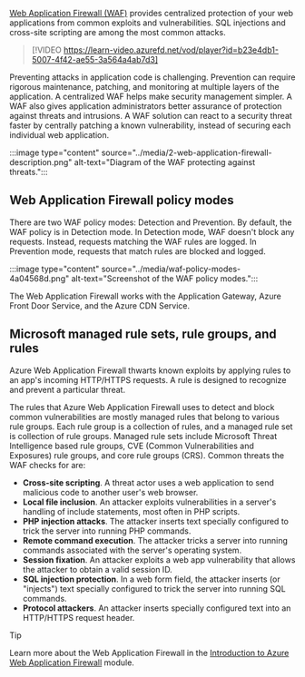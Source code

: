 

[Web Application Firewall (WAF)](/azure/web-application-firewall/overview) provides centralized protection of your web applications from common exploits and vulnerabilities. SQL injections and cross-site scripting are among the most common attacks.

> [!VIDEO https://learn-video.azurefd.net/vod/player?id=b23e4db1-5007-4f42-ae55-3a564a4ab7d3]

Preventing attacks in application code is challenging. Prevention can require rigorous maintenance, patching, and monitoring at multiple layers of the application. A centralized WAF helps make security management simpler. A WAF also gives application administrators better assurance of protection against threats and intrusions. A WAF solution can react to a security threat faster by centrally patching a known vulnerability, instead of securing each individual web application.

:::image type="content" source="../media/2-web-application-firewall-description.png" alt-text="Diagram of the WAF protecting against threats.":::

## Web Application Firewall policy modes

There are two WAF policy modes: Detection and Prevention. By default, the WAF policy is in Detection mode. In Detection mode, WAF doesn't block any requests. Instead, requests matching the WAF rules are logged. In Prevention mode, requests that match rules are blocked and logged.

:::image type="content" source="../media/waf-policy-modes-4a04568d.png" alt-text="Screenshot of the WAF policy modes.":::

The Web Application Firewall works with the Application Gateway, Azure Front Door Service, and the Azure CDN Service.

## Microsoft managed rule sets, rule groups, and rules

Azure Web Application Firewall thwarts known exploits by applying rules to an app's incoming HTTP/HTTPS requests. A rule is designed to recognize and prevent a particular threat.

The rules that Azure Web Application Firewall uses to detect and block common vulnerabilities are mostly managed rules that belong to various rule groups. Each rule group is a collection of rules, and a managed rule set is collection of rule groups. Managed rule sets include Microsoft Threat Intelligence based rule groups, CVE (Common Vulnerabilities and Exposures) rule groups, and core rule groups (CRS). Common threats the WAF checks for are: 

- **Cross-site scripting**. A threat actor uses a web application to send malicious code to another user's web browser.
- **Local file inclusion**. An attacker exploits vulnerabilities in a server's handling of include statements, most often in PHP scripts. 
- **PHP injection attacks**. The attacker inserts text specially configured to trick the server into running PHP commands. 
- **Remote command execution**. The attacker tricks a server into running commands associated with the server's operating system.
- **Session fixation**. An attacker exploits a web app vulnerability that allows the attacker to obtain a valid session ID.
- **SQL injection protection**. In a web form field, the attacker inserts (or "injects") text specially configured to trick the server into running SQL commands.
- **Protocol attackers**. An attacker inserts specially configured text into an HTTP/HTTPS request header. 

> [!TIP]
> Learn more about the Web Application Firewall in the [Introduction to Azure Web Application Firewall](/training/modules/introduction-azure-web-application-firewall/) module.